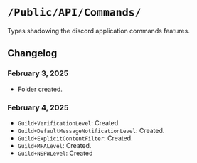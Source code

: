 # `/Public/API/Commands/`

Types shadowing the discord application commands features.

## Changelog

### February 3, 2025
- Folder created.

### February 4, 2025
- `Guild+VerificationLevel`: Created.
- `Guild+DefaultMessageNotificationLevel`: Created.
- `Guild+ExplicitContentFilter`: Created.
- `Guild+MFALevel`: Created.
- `Guild+NSFWLevel`: Created
